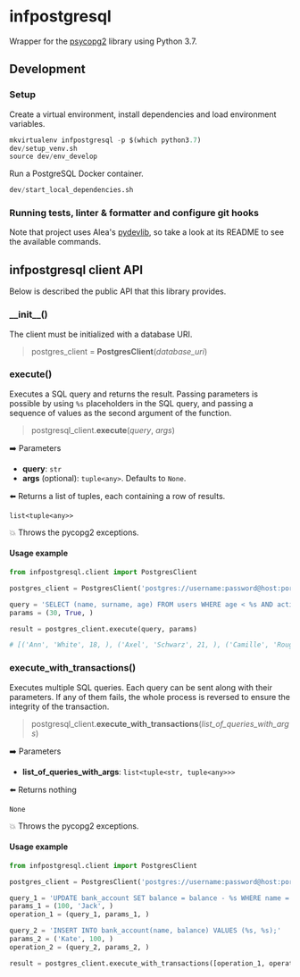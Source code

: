 # infpostgresql

Wrapper for the [psycopg2](https://www.psycopg.org) library using Python 3.7.

## Development

### Setup

Create a virtual environment, install dependencies and load environment variables.

```python
mkvirtualenv infpostgresql -p $(which python3.7)
dev/setup_venv.sh
source dev/env_develop
```

Run a PostgreSQL Docker container.

```python
dev/start_local_dependencies.sh
```

### Running tests, linter & formatter and configure git hooks

Note that project uses Alea's [pydevlib](https://github.com/aleasoluciones/pydevlib), so take a look at its README to see the available commands.

## infpostgresql client API

Below is described the public API that this library provides.

### \_\_init\_\_()

The client must be initialized with a database URI.

> postgres_client = **PostgresClient**(*database_uri*)

### execute()

Executes a SQL query and returns the result. Passing parameters is possible by using `%s` placeholders in the SQL query, and passing a sequence of values as the second argument of the function.

> postgresql_client.**execute**(*query*, *args*)

➡️ Parameters

- **query**: `str`
- **args** (optional): `tuple<any>`. Defaults to `None`.

⬅️ Returns a list of tuples, each containing a row of results.

`list<tuple<any>>`

💥 Throws the pycopg2 exceptions.

#### Usage example

```python
from infpostgresql.client import PostgresClient

postgres_client = PostgresClient('postgres://username:password@host:port/databasename')

query = 'SELECT (name, surname, age) FROM users WHERE age < %s AND active = %s;'
params = (30, True, )

result = postgres_client.execute(query, params)

# [('Ann', 'White', 18, ), ('Axel', 'Schwarz', 21, ), ('Camille', 'Rouge', '27', )]
```

### execute_with_transactions()

Executes multiple SQL queries. Each query can be sent along with their parameters. If any of them fails, the whole process is reversed to ensure the integrity of the transaction.

> postgresql_client.**execute_with_transactions**(*list_of_queries_with_args*)

➡️ Parameters

- **list_of_queries_with_args**: `list<tuple<str, tuple<any>>>`

⬅️ Returns nothing

`None`

💥 Throws the pycopg2 exceptions.

#### Usage example

```python
from infpostgresql.client import PostgresClient

postgres_client = PostgresClient('postgres://username:password@host:port/databasename')

query_1 = 'UPDATE bank_account SET balance = balance - %s WHERE name = %s;'
params_1 = (100, 'Jack', )
operation_1 = (query_1, params_1, )

query_2 = 'INSERT INTO bank_account(name, balance) VALUES (%s, %s);'
params_2 = ('Kate', 100, )
operation_2 = (query_2, params_2, )

result = postgres_client.execute_with_transactions([operation_1, operation_2])
```
